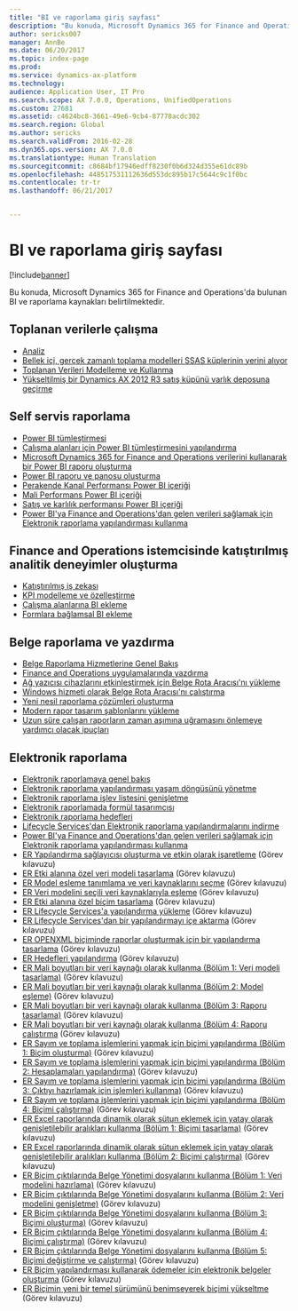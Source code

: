 ```yaml
---
title: "BI ve raporlama giriş sayfası"
description: "Bu konuda, Microsoft Dynamics 365 for Finance and Operations'da bulunan BI ve raporlama kaynakları belirtilmektedir."
author: sericks007
manager: AnnBe
ms.date: 06/20/2017
ms.topic: index-page
ms.prod: 
ms.service: dynamics-ax-platform
ms.technology: 
audience: Application User, IT Pro
ms.search.scope: AX 7.0.0, Operations, UnifiedOperations
ms.custom: 27681
ms.assetid: c4624bc8-3661-49e6-9cb4-87778acdc302
ms.search.region: Global
ms.author: sericks
ms.search.validFrom: 2016-02-28
ms.dyn365.ops.version: AX 7.0.0
ms.translationtype: Human Translation
ms.sourcegitcommit: c8684bf17946edff8230f0b6d324d355e61dc89b
ms.openlocfilehash: 448517531112636d553dc895b17c5644c9c1f0bc
ms.contentlocale: tr-tr
ms.lasthandoff: 06/21/2017


---
```


# <a name="bi-amp-reporting-home-page"></a>BI ve raporlama giriş sayfası

[!include[banner](../includes/banner.md)]


Bu konuda, Microsoft Dynamics 365 for Finance and Operations'da bulunan BI ve raporlama kaynakları belirtilmektedir. 

<a name="working-with-aggregate-data"></a>Toplanan verilerle çalışma
---------------------------

-   [Analiz](analytics.md)
-   [Bellek içi, gerçek zamanlı toplama modelleri SSAS küplerinin yerini alıyor](..\migration-upgrade\in-memory-real-time-aggregate-models.md)
-   [Toplanan Verileri Modelleme ve Kullanma](model-aggregate-data.md)
-   [Yükseltilmiş bir Dynamics AX 2012 R3 satış küpünü varlık deposuna geçirme](..\migration-upgrade\migrate-upgraded-cube-entity-store.md)

## <a name="self-service-reporting"></a>Self servis raporlama
-   [Power BI tümleştirmesi](power-bi-integration.md)
-   [Çalışma alanları için Power BI tümleştirmesini yapılandırma](configure-power-bi-integration.md)
-   [Microsoft Dynamics 365 for Finance and Operations verilerini kullanarak bir Power BI raporu oluşturma](create-powerbi-report-data.md)
-   [Power BI raporu ve panosu oluşturma](create-powerbi-report-dashboard.md)
-   [Perakende Kanal Performansı Power BI içeriği](retail-channel-performance-dashboard-power-bi-data.md)
-   [Mali Performans Power BI içeriği](financial-performance-power-bi-content-pack.md)
-   [Satış ve karlılık performansı Power BI içeriği](sales-profitability-performance-content-pack.md)
-   [Power BI'ya Finance and Operations'dan gelen verileri sağlamak için Elektronik raporlama yapılandırması kullanma](general-electronic-reporting-report-configuration-get-data-powerbi.md)

## <a name="building-embedded-analytical-experiences-in-the-finance-and-operations-client"></a>Finance and Operations istemcisinde katıştırılmış analitik deneyimler oluşturma
-   [Katıştırılmış iş zekası](analytics.md#embedded-business-intelligence)
-   [KPI modelleme ve özelleştirme](analytics.md#kpi-modeling-and-customization)
-   [Çalışma alanlarına BI ekleme](add-bi-workspaces.md)
-   [Formlara bağlamsal BI ekleme](add-contextual-bi-forms.md)

## <a name="document-reporting-and-printing"></a>Belge raporlama ve yazdırma
-   [Belge Raporlama Hizmetlerine Genel Bakış](document-reporting-services.md)
-   [Finance and Operations uygulamalarında yazdırma](print-documents.md)
-   [Ağ yazıcısı cihazlarını etkinleştirmek için Belge Rota Aracısı'nı yükleme](install-document-routing-agent.md)
-   [Windows hizmeti olarak Belge Rota Aracısı'nı çalıştırma](run-document-routing-agent-as-windows-service.md)
-   [Yeni nesil raporlama çözümleri oluşturma](create-nextgen-reporting-solutions.md)
-   [Modern rapor tasarım şablonlarını yükleme](install-modern-report-design-templates.md)
-   [Uzun süre çalışan raporların zaman aşımına uğramasını önlemeye yardımcı olacak ipuçları](prevent-long-running-reports-timing-out.md)

## <a name="electronic-reporting"></a>Elektronik raporlama
-   [Elektronik raporlamaya genel bakış](general-electronic-reporting.md)
-   [Elektronik raporlama yapılandırması yaşam döngüsünü yönetme](general-electronic-reporting-manage-configuration-lifecycle.md)
-   [Elektronik raporlama işlev listesini genişletme](general-electronic-reporting-formulas-list-extension.md)
-   [Elektronik raporlamada formül tasarımcısı](general-electronic-reporting-formula-designer.md)
-   [Elektronik raporlama hedefleri](electronic-reporting-destinations.md)
-   [Lifecycle Services'dan Elektronik raporlama yapılandırmalarını indirme](download-electronic-reporting-configuration-lcs.md)
-   [Power BI'ya Finance and Operations'dan gelen verileri sağlamak için Elektronik raporlama yapılandırması kullanma](general-electronic-reporting-report-configuration-get-data-powerbi.md)
-   [ER Yapılandırma sağlayıcısı oluşturma ve etkin olarak işaretleme](http://ax.help.dynamics.com/en/wiki/er-select-service-provider/) (Görev kılavuzu)
-   [ER Etki alanına özel veri modeli tasarlama](http://ax.help.dynamics.com/en/wiki/er-design-domain-specific-data-model/) (Görev kılavuzu)
-   [ER Model eşleme tanımlama ve veri kaynaklarını seçme](http://ax.help.dynamics.com/en/wiki/er-define-model-mapping-and-select-data-sources/) (Görev kılavuzu)
-   [ER Veri modelini seçili veri kaynaklarıyla eşleme](http://ax.help.dynamics.com/en/wiki/er-map-data-model-to-selected-data-sources/) (Görev kılavuzu)
-   [ER Etki alanına özel biçim tasarlama](http://ax.help.dynamics.com/en/wiki/er-design-domain-specific-format/) (Görev kılavuzu)
-   [ER Lifecycle Services'a yapılandırma yükleme](http://ax.help.dynamics.com/en/wiki/upload-a-configuration-into-lifecycle-services/) (Görev kılavuzu)
-   [ER Lifecycle Services'dan bir yapılandırmayı içe aktarma](http://ax.help.dynamics.com/en/wiki/import-a-configuration-from-lifecycle-services/) (Görev kılavuzu)
-   [ER OPENXML biçiminde raporlar oluşturmak için bir yapılandırma tasarlama](http://ax.help.dynamics.com/en/wiki/design-a-configuration-for-generating-reports-in-openxml-format/) (Görev kılavuzu)
-   [ER Hedefleri yapılandırma](http://ax.help.dynamics.com/en/wiki/configure-destinations/) (Görev kılavuzu)
-   [ER Mali boyutları bir veri kaynağı olarak kullanma (Bölüm 1: Veri modeli tasarlama)](http://ax.help.dynamics.com/en/wiki/er-use-financial-dimensions-as-a-data-source-part-1-design-data-model/) (Görev kılavuzu)
-   [ER Mali boyutları bir veri kaynağı olarak kullanma (Bölüm 2: Model eşleme)](http://ax.help.dynamics.com/en/wiki/er-use-financial-dimensions-as-a-data-source-part-2-model-mapping/) (Görev kılavuzu)
-   [ER Mali boyutları bir veri kaynağı olarak kullanma (Bölüm 3: Raporu tasarlama)](http://ax.help.dynamics.com/en/wiki/er-use-financial-dimensions-as-a-data-source-part-3-design-the-report/) (Görev kılavuzu)
-   [ER Mali boyutları bir veri kaynağı olarak kullanma (Bölüm 4: Raporu çalıştırma](http://ax.help.dynamics.com/en/wiki/er-use-financial-dimensions-as-a-data-source-part-4-run-the-report/) (Görev kılavuzu)
-   [ER Sayım ve toplama işlemlerini yapmak için biçimi yapılandırma (Bölüm 1: Biçim oluşturma)](http://ax.help.dynamics.com/en/wiki/er-configure-format-to-do-counting-and-summing-part-1-create-format/) (Görev kılavuzu)
-   [ER Sayım ve toplama işlemlerini yapmak için biçimi yapılandırma (Bölüm 2: Hesaplamaları yapılandırma)](http://ax.help.dynamics.com/en/wiki/er-configure-format-to-do-counting-and-summing-part-2-configure-computations/) (Görev kılavuzu)
-   [ER Sayım ve toplama işlemlerini yapmak için biçimi yapılandırma (Bölüm 3: Çıktıyı hazırlamak için işlemleri kullanma)](http://ax.help.dynamics.com/en/wiki/er-configure-format-to-do-counting-and-summing-part-3-use-computations-to-make-the-output/) (Görev kılavuzu)
-   [ER Sayım ve toplama işlemlerini yapmak için biçimi yapılandırma (Bölüm 4: Biçimi çalıştırma)](http://ax.help.dynamics.com/en/wiki/er-configure-format-to-do-counting-and-summing-part-4-run-format/) (Görev kılavuzu)
-   [ER Excel raporlarında dinamik olarak sütun eklemek için yatay olarak genişletilebilir aralıkları kullanma (Bölüm 1: Biçimi tasarlama)](http://ax.help.dynamics.com/en/wiki/er-use-horizontally-expandable-ranges-to-dynamically-add-columns-in-excel-reports-part-1-design-format/) (Görev kılavuzu)
-   [ER Excel raporlarında dinamik olarak sütun eklemek için yatay olarak genişletilebilir aralıkları kullanma (Bölüm 2: Biçimi çalıştırma)](http://ax.help.dynamics.com/en/wiki/er-use-horizontally-expandable-ranges-to-dynamically-add-columns-in-excel-reports-part-2-run-format/) (Görev kılavuzu)
-   [ER Biçim çıktılarında Belge Yönetimi dosyalarını kullanma (Bölüm 1: Veri modelini hazırlama)](http://ax.help.dynamics.com/en/wiki/er-use-document-management-files-in-format-outputs-part-1-prepare-data-model/) (Görev kılavuzu)
-   [ER Biçim çıktılarında Belge Yönetimi dosyalarını kullanma (Bölüm 2: Veri modelini genişletme)](http://ax.help.dynamics.com/en/wiki/er-use-document-management-files-in-format-outputs-part-2-extend-data-model/) (Görev kılavuzu)
-   [ER Biçim çıktılarında Belge Yönetimi dosyalarını kullanma (Bölüm 3: Biçimi oluşturma)](http://ax.help.dynamics.com/en/wiki/er-use-document-management-files-in-format-outputs-part-3-create-format/) (Görev kılavuzu)
-   [ER Biçim çıktılarında Belge Yönetimi dosyalarını kullanma (Bölüm 4: Biçimi çalıştırma)](http://ax.help.dynamics.com/en/wiki/er-use-document-management-files-in-format-outputs-part-4-run-format/) (Görev kılavuzu)
-   [ER Biçim çıktılarında Belge Yönetimi dosyalarını kullanma (Bölüm 5: Biçimi değiştirme ve çalıştırma)](http://ax.help.dynamics.com/en/wiki/er-use-document-management-files-in-format-outputs-part-5-modify-and-run-format/) (Görev kılavuzu)
-   [ER Biçim yapılandırması kullanarak ödemeler için elektronik belgeler oluşturma](http://ax.help.dynamics.com/en/wiki/generate-electronic-documents-for-payments-using-a-format-configuration/) (Görev kılavuzu)
-   [ER Biçimin yeni bir temel sürümünü benimseyerek biçimi yükseltme](http://ax.help.dynamics.com/en/wiki/upgrade-your-format-by-adopting-a-new-base-version-of-that-format/) (Görev kılavuzu)







